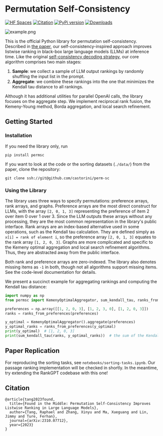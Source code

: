 # Permutation Self-Consistency
[![HF Spaces](https://img.shields.io/badge/HuggingFace%20Space-online-green.svg)](https://huggingface.co/spaces/castorini/perm-sc) [![Citation](https://img.shields.io/badge/Citation-arXiv-orange.svg)](https://github.com/castorini/perm-sc#citation) [![PyPi version](https://badgen.net/pypi/v/permsc?color=blue)](https://pypi.org/project/permsc) [![Downloads](https://static.pepy.tech/badge/permsc)](https://pepy.tech/project/permsc)

![example.png](example.png)

This is the official Python library for permutation self-consistency.
Described in [the paper](https://arxiv.org/abs/2310.07712), our self-consistency-inspired approach improves
listwise ranking in black-box large language models (LLMs) at inference time.
Like the original [self-consistency decoding strategy](https://research.google/pubs/pub52081/), our core algorithm
comprises two main stages:
1. **Sample**: we collect a sample of LLM output rankings by randomly shuffling the input list in the prompt. 
2. **Aggregate**: we combine these rankings into the one that minimizes the Kendall tau distance to all rankings.

Although it has additional utilities for parallel OpenAI calls, the library focuses on the aggregate step. We
implement reciprocal rank fusion, the Kemeny-Young method, Borda aggregation, and local search refinement.

## Getting Started

### Installation
If you need the library only, run
```
pip install permsc
```

If you want to look at the code or the sorting datasets (`./data/`) from the paper, clone the repository:
```
git clone ssh://git@github.com/castorini/perm-sc
```

### Using the Library
The library uses three ways to specify permutations: preference arrays, rank arrays,
and graphs. Preference arrays are the most direct construct for LLMs, with the array 
`[2, 0, 1, 3]` representing the preference of item 2 over item 0 over 1 over 3.
Since the LLM outputs these arrays without any processing, they are the most common
representation in the library's public interface. Rank arrays are an index-based alternative used in some operations, 
such as the Kendall tau calculation. They are defined simply as
`x[i] = rank of element i`, so the preference array `[2, 0, 1, 3]` equates to the rank array
`[1, 2, 0, 3]`. Graphs are more complicated and specific to the Kemeny optimal aggregation
and local search refinement algorithms. Thus, they are abstracted away from the public interface.

Both rank and preference arrays are zero-indexed. The library also denotes missing items
as `-1` in both, though not all algorithms support missing items. See the code-level documentation
for details.

We present a succinct example for aggregating rankings and computing the Kendall tau distance:
```python
import numpy as np
from permsc import KemenyOptimalAggregator, sum_kendall_tau, ranks_from_preferences

preferences = np.array([[1, 2, 0, 3], [1, 2, 3, 0], [1, 2, 0, 3]])
ranks = ranks_from_preferences(preferences)

y_optimal = KemenyOptimalAggregator().aggregate(preferences)
y_optimal_ranks = ranks_from_preferences(y_optimal)
print(y_optimal)  # [1, 2, 0, 3]
print(sum_kendall_tau(ranks, y_optimal_ranks))  # the sum of the Kendall tau distances
```

## Paper Replication

For reproducing the sorting tasks, see `notebooks/sorting-tasks.ipynb`. Our passage ranking
implementation will be checked in shortly. In the meantime, try extending the RankGPT
codebase with this one!

## Citation
```
@article{tang2023found,
  title={Found in the Middle: Permutation Self-Consistency Improves Listwise Ranking in Large Language Models},
  author={Tang, Raphael and Zhang, Xinyu and Ma, Xueguang and Lin, Jimmy and Ture, Ferhan},
  journal={arXiv:2310.07712},
  year={2023}
}
```
